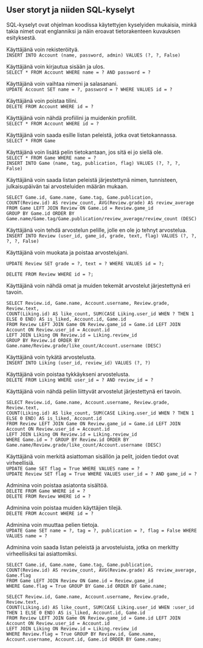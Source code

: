 ## User storyt ja niiden SQL-kyselyt

SQL-kyselyt ovat ohjelman koodissa käytettyjen kyselyiden mukaisia, minkä takia nimet ovat englanniksi ja näin eroavat tietorakenteen kuvauksen esityksestä.

Käyttäjänä voin rekisteröityä.  
`INSERT INTO Account (name, password, admin) VALUES (?, ?, False)`

Käyttäjänä voin kirjautua sisään ja ulos.  
`SELECT * FROM Account WHERE name = ? AND password = ?`

Käyttäjänä voin vaihtaa nimeni ja salasanani.  
`UPDATE Account SET name = ?, password = ? WHERE VALUES id = ?`

Käyttäjänä voin poistaa tilini.  
`DELETE FROM Account WHERE id = ?`

Käyttäjänä voin nähdä profiilini ja muidenkin profiilit.  
`SELECT * FROM Account WHERE id = ?`

Käyttäjänä voin saada esille listan peleistä, jotka ovat tietokannassa.  
`SELECT * FROM Game`

Käyttäjänä voin lisätä pelin tietokantaan, jos sitä ei jo siellä ole.  
`SELECT * FROM Game WHERE name = ?`  
`INSERT INTO Game (name, tag, publication, flag) VALUES (?, ?, ?, False)`

Käyttäjänä voin saada listan peleistä järjestettynä nimen, tunnisteen, julkaisupäivän tai arvosteluiden määrän mukaan.  
```
SELECT Game.id, Game.name, Game.tag, Game.publication, COUNT(Review.id) AS review_count, AVG(Review.grade) AS review_average  
FROM Game LEFT JOIN Review ON Game.id = Review.game_id  
GROUP BY Game.id ORDER BY Game.name/Game.tag/Game.publication/review_average/review_count (DESC)
```

Käyttäjänä voin tehdä arvostelun pelille, jolle en ole jo tehnyt arvostelua.  
`INSERT INTO Review (user_id, game_id, grade, text, flag) VALUES (?, ?, ?, ?, False)`

Käyttäjänä voin muokata ja poistaa arvostelujani.  
```
UPDATE Review SET grade = ?, text = ? WHERE VALUES id = ?;  

DELETE FROM Review WHERE id = ?;  
```

Käyttäjänä voin nähdä omat ja muiden tekemät arvostelut järjestettynä eri tavoin.  
```
SELECT Review.id, Game.name, Account.username, Review.grade, Review.text,  
COUNT(Liking.id) AS like_count, SUM(CASE Liking.user_id WHEN ? THEN 1 ELSE 0 END) AS is_liked, Account.id, Game.id  
FROM Review LEFT JOIN Game ON Review.game_id = Game.id LEFT JOIN Account ON Review.user_id = Account.id  
LEFT JOIN Liking ON Review.id = Liking.review_id  
GROUP BY Review.id ORDER BY Game.name/Review.grade/like_count/Account.username (DESC)
```

Käyttäjänä voin tykätä arvostelusta.  
`INSERT INTO Liking (user_id, review_id) VALUES (?, ?)`

Käyttäjänä voin poistaa tykkäykseni arvostelusta.  
`DELETE FROM Liking WHERE user_id = ? AND review_id = ?`

Käyttäjänä voin nähdä peliin liittyvät arvostelut järjestettynä eri tavoin.  
```
SELECT Review.id, Game.name, Account.username, Review.grade, Review.text,  
COUNT(Liking.id) AS like_count, SUM(CASE Liking.user_id WHEN ? THEN 1 ELSE 0 END) AS is_liked, Account.id  
FROM Review LEFT JOIN Game ON Review.game_id = Game.id LEFT JOIN Account ON Review.user_id = Account.id  
LEFT JOIN Liking ON Review.id = Liking.review_id  
WHERE Game.id = ? GROUP BY Review.id ORDER BY Game.name/Review.grade/like_count/Account.username (DESC)
```

Käyttäjänä voin merkitä asiattoman sisällön ja pelit, joiden tiedot ovat virheellisiä.  
`UPDATE Game SET flag = True WHERE VALUES name = ?`  
`UPDATE Review SET flag = True WHERE VALUES user_id = ? AND game_id = ?`

Adminina voin poistaa asiatonta sisältöä.  
`DELETE FROM Game WHERE id = ?`  
`DELETE FROM Review WHERE id = ?`

Adminina voin poistaa muiden käyttäjien tilejä.  
`DELETE FROM Account WHERE id = ?`

Adminina voin muuttaa pelien tietoja.  
`UPDATE Game SET name = ?, tag = ?, publication = ?, flag = False WHERE VALUES name = ?`

Adminina voin saada listan peleistä ja arvosteluista, jotka on merkitty virheellisiksi tai asiattomiksi.  
```
SELECT Game.id, Game.name, Game.tag, Game.publication, COUNT(Review.id) AS review_count, AVG(Review.grade) AS review_average, Game.flag  
FROM Game LEFT JOIN Review ON Game.id = Review.game_id  
WHERE Game.flag = True GROUP BY Game.id ORDER BY Game.name;  

SELECT Review.id, Game.name, Account.username, Review.grade, Review.text,  
COUNT(Liking.id) AS like_count, SUM(CASE Liking.user_id WHEN :user_id THEN 1 ELSE 0 END) AS is_liked, Account.id, Game.id  
FROM Review LEFT JOIN Game ON Review.game_id = Game.id LEFT JOIN Account ON Review.user_id = Account.id  
LEFT JOIN Liking ON Review.id = Liking.review_id  
WHERE Review.flag = True GROUP BY Review.id, Game.name, Account.username, Account.id, Game.id ORDER BY Game.name;
```  